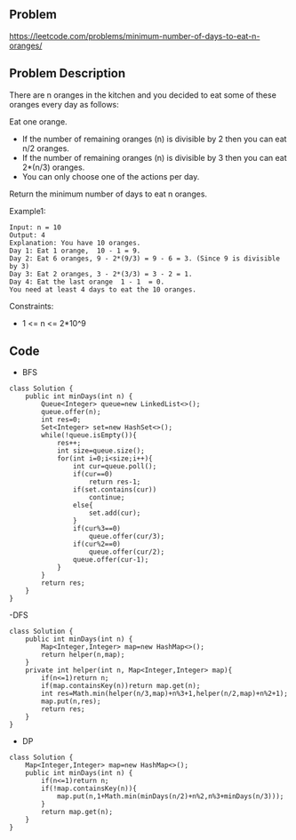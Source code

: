 ## Problem

https://leetcode.com/problems/minimum-number-of-days-to-eat-n-oranges/

## Problem Description

There are n oranges in the kitchen and you decided to eat some of these oranges every day as follows:

Eat one orange.

- If the number of remaining oranges (n) is divisible by 2 then you can eat n/2 oranges.
- If the number of remaining oranges (n) is divisible by 3 then you can eat 2\*(n/3) oranges.
- You can only choose one of the actions per day.

Return the minimum number of days to eat n oranges.

Example1:

```
Input: n = 10
Output: 4
Explanation: You have 10 oranges.
Day 1: Eat 1 orange,  10 - 1 = 9.
Day 2: Eat 6 oranges, 9 - 2*(9/3) = 9 - 6 = 3. (Since 9 is divisible by 3)
Day 3: Eat 2 oranges, 3 - 2*(3/3) = 3 - 2 = 1.
Day 4: Eat the last orange  1 - 1  = 0.
You need at least 4 days to eat the 10 oranges.
```

Constraints:

- 1 <= n <= 2\*10^9

## Code

- BFS

```
class Solution {
    public int minDays(int n) {
        Queue<Integer> queue=new LinkedList<>();
        queue.offer(n);
        int res=0;
        Set<Integer> set=new HashSet<>();
        while(!queue.isEmpty()){
            res++;
            int size=queue.size();
            for(int i=0;i<size;i++){
                int cur=queue.poll();
                if(cur==0)
                    return res-1;
                if(set.contains(cur))
                    continue;
                else{
                    set.add(cur);
                }
                if(cur%3==0)
                    queue.offer(cur/3);
                if(cur%2==0)
                    queue.offer(cur/2);
                queue.offer(cur-1);
            }
        }
        return res;
    }
}
```

-DFS

```
class Solution {
    public int minDays(int n) {
        Map<Integer,Integer> map=new HashMap<>();
        return helper(n,map);
    }
    private int helper(int n, Map<Integer,Integer> map){
        if(n<=1)return n;
        if(map.containsKey(n))return map.get(n);
        int res=Math.min(helper(n/3,map)+n%3+1,helper(n/2,map)+n%2+1);
        map.put(n,res);
        return res;
    }
}
```

- DP

```
class Solution {
    Map<Integer,Integer> map=new HashMap<>();
    public int minDays(int n) {
        if(n<=1)return n;
        if(!map.containsKey(n)){
            map.put(n,1+Math.min(minDays(n/2)+n%2,n%3+minDays(n/3)));
        }
        return map.get(n);
    }
}
```
